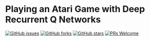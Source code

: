 # Playing an Atari Game with Deep Recurrent Q Networks
[![GitHub issues](https://img.shields.io/github/issues/Develop-Packt/Playing-an-Atari-Game-with-Deep-Recurrent-Q-Networks.svg)](https://github.com/Develop-Packt/Playing-an-Atari-Game-with-Deep-Recurrent-Q-Networks/issues)
[![GitHub forks](https://img.shields.io/github/forks/Develop-Packt/Playing-an-Atari-Game-with-Deep-Recurrent-Q-Networks.svg)](https://github.com/Develop-Packt/Playing-an-Atari-Game-with-Deep-Recurrent-Q-Networks/network)
[![GitHub stars](https://img.shields.io/github/stars/Develop-Packt/Playing-an-Atari-Game-with-Deep-Recurrent-Q-Networks.svg)](https://github.com/Develop-Packt/Playing-an-Atari-Game-with-Deep-Recurrent-Q-Networks/stargazers)
[![PRs Welcome](https://img.shields.io/badge/PRs-welcome-brightgreen.svg)](https://github.com/Develop-Packt/Playing-an-Atari-Game-with-Deep-Recurrent-Q-Networks/pulls)
